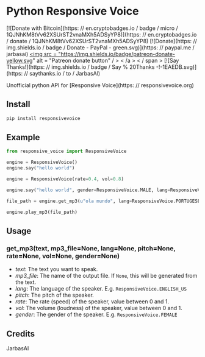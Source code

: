 # Python Responsive Voice
[![Donate with Bitcoin](https: // en.cryptobadges.io / badge / micro / 1QJNhKM8tVv62XSUrST2vnaMXh5ADSyYP8)](https: // en.cryptobadges.io / donate / 1QJNhKM8tVv62XSUrST2vnaMXh5ADSyYP8)
[![Donate](https: // img.shields.io / badge / Donate - PayPal - green.svg)](https: // paypal.me / jarbasai)
<span class = "badge-patreon" > <a href = "https://www.patreon.com/jarbasAI" title = "Donate to this project using Patreon" > <img src = "https://img.shields.io/badge/patreon-donate-yellow.svg" alt = "Patreon donate button" / > < /a > < / span >
[![Say Thanks!](https: // img.shields.io / badge / Say % 20Thanks -!-1EAEDB.svg)](https: // saythanks.io / to / JarbasAl)

Unofficial python API for [Responsive Voice](https: // responsivevoice.org)

## Install
```python
pip install responsivevoice
```
## Example

```python
from responsive_voice import ResponsiveVoice

engine = ResponsiveVoice()
engine.say("hello world")

engine = ResponsiveVoice(rate=0.4, vol=0.8)

engine.say("hello world", gender=ResponsiveVoice.MALE, lang=ResponsiveVoice.ENGLISH_US)

file_path = engine.get_mp3(u"ola mundo", lang=ResponsiveVoice.PORTUGESE_PT)

engine.play_mp3(file_path)
```
## Usage
### get_mp3(text, mp3_file=None, lang=None, pitch=None, rate=None, vol=None, gender=None)
- *text*: The text you want to speak.
- *mp3_file*: The name of the output file. If `None`, this will be generated from the text.
- *lang*: The language of the speaker. E.g. `ResponsiveVoice.ENGLISH_US`
- *pitch*: The pitch of the speaker.
- *rate*: The rate (speed) of the speaker, value between 0 and 1.
- *vol*: The volume (loudness) of the speaker, value between 0 and 1.
- *gender*: The gender of the speaker. E.g. `ResponsiveVoice.FEMALE`




## Credits

JarbasAI
